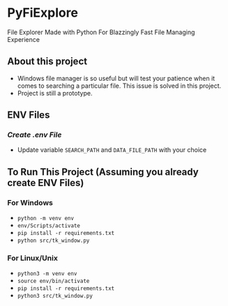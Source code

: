 # PyFiExplore
File Explorer Made with Python For Blazzingly Fast File Managing Experience

## About this project
- Windows file manager is so useful but will test your patience when it comes to searching a particular file. This issue is solved in this project.
- Project is still a prototype.

## ENV Files
### _Create .env File_
  - Update variable `SEARCH_PATH` and `DATA_FILE_PATH` with your choice

## To Run This Project (Assuming you already create ENV Files)

### For Windows
- ```python -m venv env```
- ```env/Scripts/activate```
- ```pip install -r requirements.txt```
- ```python src/tk_window.py```
  
### For Linux/Unix
- ```python3 -m venv env``` 
- ```source env/bin/activate```
- ```pip install -r requirements.txt```
- ```python3 src/tk_window.py```
